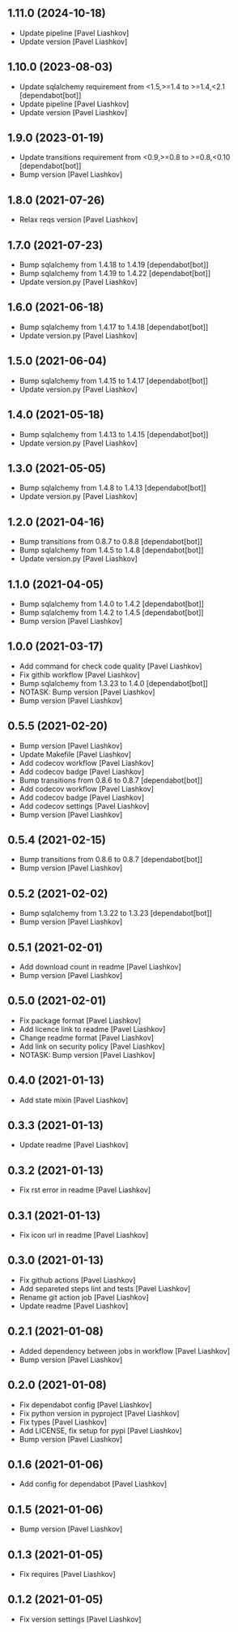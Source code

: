 

## 1.11.0 (2024-10-18)

*  Update pipeline [Pavel Liashkov]
*  Update version [Pavel Liashkov]


## 1.10.0 (2023-08-03)

*  Update sqlalchemy requirement from <1.5,>=1.4 to >=1.4,<2.1 [dependabot[bot]]
*  Update pipeline [Pavel Liashkov]
*  Update version [Pavel Liashkov]


## 1.9.0 (2023-01-19)

*  Update transitions requirement from <0.9,>=0.8 to >=0.8,<0.10 [dependabot[bot]]
*  Bump version [Pavel Liashkov]


## 1.8.0 (2021-07-26)

*  Relax reqs version [Pavel Liashkov]


## 1.7.0 (2021-07-23)

*  Bump sqlalchemy from 1.4.18 to 1.4.19 [dependabot[bot]]
*  Bump sqlalchemy from 1.4.19 to 1.4.22 [dependabot[bot]]
*  Update version.py [Pavel Liashkov]


## 1.6.0 (2021-06-18)

*  Bump sqlalchemy from 1.4.17 to 1.4.18 [dependabot[bot]]
*  Update version.py [Pavel Liashkov]


## 1.5.0 (2021-06-04)

*  Bump sqlalchemy from 1.4.15 to 1.4.17 [dependabot[bot]]
*  Update version.py [Pavel Liashkov]


## 1.4.0 (2021-05-18)

*  Bump sqlalchemy from 1.4.13 to 1.4.15 [dependabot[bot]]
*  Update version.py [Pavel Liashkov]


## 1.3.0 (2021-05-05)

*  Bump sqlalchemy from 1.4.8 to 1.4.13 [dependabot[bot]]
*  Update version.py [Pavel Liashkov]


## 1.2.0 (2021-04-16)

*  Bump transitions from 0.8.7 to 0.8.8 [dependabot[bot]]
*  Bump sqlalchemy from 1.4.5 to 1.4.8 [dependabot[bot]]
*  Update version.py [Pavel Liashkov]


## 1.1.0 (2021-04-05)

*  Bump sqlalchemy from 1.4.0 to 1.4.2 [dependabot[bot]]
*  Bump sqlalchemy from 1.4.2 to 1.4.5 [dependabot[bot]]
*  Bump version [Pavel Liashkov]


## 1.0.0 (2021-03-17)

*  Add command for check code quality [Pavel Liashkov]
*  Fix githib workflow [Pavel Liashkov]
*  Bump sqlalchemy from 1.3.23 to 1.4.0 [dependabot[bot]]
*  NOTASK: Bump version [Pavel Liashkov]
*  Bump version [Pavel Liashkov]


## 0.5.5 (2021-02-20)

*  Bump version [Pavel Liashkov]
*  Update Makefile [Pavel Liashkov]
*  Add codecov workflow [Pavel Liashkov]
*  Add codecov badge [Pavel Liashkov]
*  Bump transitions from 0.8.6 to 0.8.7 [dependabot[bot]]
*  Add codecov workflow [Pavel Liashkov]
*  Add codecov badge [Pavel Liashkov]
*  Add codecov settings [Pavel Liashkov]
*  Bump version [Pavel Liashkov]


## 0.5.4 (2021-02-15)

*  Bump transitions from 0.8.6 to 0.8.7 [dependabot[bot]]
*  Bump version [Pavel Liashkov]


## 0.5.2 (2021-02-02)

*  Bump sqlalchemy from 1.3.22 to 1.3.23 [dependabot[bot]]
*  Bump version [Pavel Liashkov]


## 0.5.1 (2021-02-01)

*  Add download count in readme [Pavel Liashkov]
*  Bump version [Pavel Liashkov]


## 0.5.0 (2021-02-01)

*  Fix package format [Pavel Liashkov]
*  Add licence link to readme [Pavel Liashkov]
*  Change readme format [Pavel Liashkov]
*  Add link on security policy [Pavel Liashkov]
*  NOTASK: Bump version [Pavel Liashkov]


## 0.4.0 (2021-01-13)

*  Add state mixin [Pavel Liashkov]


## 0.3.3 (2021-01-13)

*  Update readme [Pavel Liashkov]


## 0.3.2 (2021-01-13)

*  Fix rst error in readme [Pavel Liashkov]


## 0.3.1 (2021-01-13)

*  Fix icon url in readme [Pavel Liashkov]


## 0.3.0 (2021-01-13)

*  Fix github actions [Pavel Liashkov]
*  Add separeted steps lint and tests [Pavel Liashkov]
*  Rename git action job [Pavel Liashkov]
*  Update readme [Pavel Liashkov]


## 0.2.1 (2021-01-08)

*  Added dependency between jobs in workflow [Pavel Liashkov]
*  Bump version [Pavel Liashkov]


## 0.2.0 (2021-01-08)

*  Fix dependabot config [Pavel Liashkov]
*  Fix python version in pyproject [Pavel Liashkov]
*  Fix types [Pavel Liashkov]
*  Add LICENSE, fix setup for pypi [Pavel Liashkov]
*  Bump version [Pavel Liashkov]


## 0.1.6 (2021-01-06)

*  Add config for dependabot [Pavel Liashkov]


## 0.1.5 (2021-01-06)

*  Bump version [Pavel Liashkov]


## 0.1.3 (2021-01-05)

*  Fix requires [Pavel Liashkov]


## 0.1.2 (2021-01-05)

*  Fix version settings [Pavel Liashkov]


